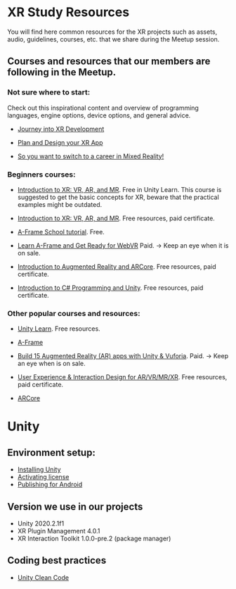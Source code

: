 # XR Study Resources

You will find here common resources for the XR projects such as assets, audio, guidelines, courses, etc. that we share during the Meetup session.


## Courses and resources that our members are following in the Meetup.

### Not sure where to start:
Check out this inspirational content and overview of programming languages, engine options, device options, 
and general advice.

* [Journey into XR Development](https://www.youtube.com/watch?v=XNX3gQWOdA0&list=PLlrxD0HtieHg7iAQdchuIls-ATakL9jMZ&index=2)

* [Plan and Design your XR App](https://www.youtube.com/watch?v=67NXMD7tf8s&list=PLlrxD0HtieHg7iAQdchuIls-ATakL9jMZ&index=2)

* [So you want to switch to a career in Mixed Reality!](https://docs.microsoft.com/en-us/events/ignite-mar-2021/azure/learning-zone/lrn237/) 

### Beginners courses:

* [Introduction to XR: VR, AR, and MR](https://learn.unity.com/course/introduction-to-xr-vr-ar-and-mr-foundations). Free in Unity Learn. This course is suggested to get the basic concepts for XR, beware that the practical examples might be outdated.

* [Introduction to XR: VR, AR, and MR](https://www.coursera.org/learn/xr-introduction). Free resources, paid certificate.

* [A-Frame School tutorial](https://aframe.io/aframe-school/#/). Free.

* [Learn A-Frame and Get Ready for WebVR](https://www.udemy.com/course/learn-a-frame-and-get-ready-for-webvr/) Paid. -> Keep an eye when it is on sale.

* [Introduction to Augmented Reality and ARCore](https://www.coursera.org/learn/ar). Free resources, paid certificate.

* [Introduction to C# Programming and Unity](https://www.coursera.org/learn/introduction-programming-unity). Free resources, paid certificate.


### Other popular courses and resources:

* [Unity Learn](https://learn.unity.com/). Free resources.

* [A-Frame](https://aframe.io/)

* [Build 15 Augmented Reality (AR) apps with Unity & Vuforia](https://www.udemy.com/course/develop-augmented-reality-book-ar-business-card-with-unity/). Paid. -> Keep an eye when is on sale.

* [User Experience & Interaction Design for AR/VR/MR/XR](https://www.coursera.org/learn/user-experience-interaction-design-augmented-virtual-mixed-extended-reality). Free resources, paid certificate.

* [ARCore](https://developers.google.com/ar)



# Unity 


## Environment setup:
* [Installing Unity](https://unity3d.com/get-unity/download)
* [Activating license](https://support.unity.com/hc/en-us/articles/211438683-How-do-I-activate-my-license-)
* [Publishing for Android](https://learn.unity.com/tutorial/publishing-for-android)


## Version we use in our projects 
+ Unity 2020.2.1f1  
+ XR Plugin Management 4.0.1
+ XR Interaction Toolkit 1.0.0-pre.2 (package manager)


## Coding best practices
* [Unity Clean Code](https://github.com/sampaiodias/unity-clean-code)